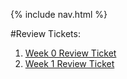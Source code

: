 {% include nav.html %}

#Review Tickets: 
<ol> 
  <li> <a href="https://github.com/Reem57/Trimester-3-CSP/issues/1">Week 0 Review Ticket</a></li>

  <li> <a href="https://github.com/Reem57/Trimester-3-CSP/issues/2#issue-1175829869"> Week 1 Review Ticket</a> </li>
</ol>
